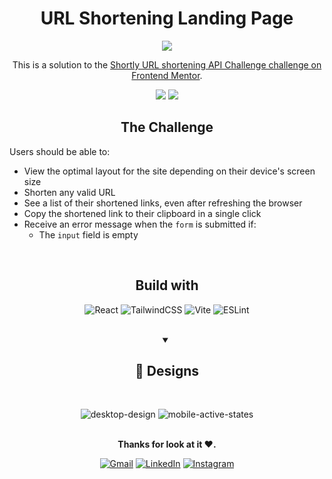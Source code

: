 <h1 align="center">URL Shortening Landing Page</h1>
<div align="center">
  
![](https://img.shields.io/static/v1?label=Status&message=Completed&color=green)
  <br>
  
 This is a solution to the [Shortly URL shortening API Challenge challenge on Frontend Mentor](https://www.frontendmentor.io/challenges/url-shortening-api-landing-page-2ce3ob-G).
  
 [![](https://img.shields.io/static/v1?label=LiveSite&message=Click&color=blue)](https://rauljariasz.github.io/url-shortening-api/)  [![](https://img.shields.io/static/v1?label=Solution&message=Click&color=blue)](https://www.frontendmentor.io/challenges/url-shortening-api-landing-page-2ce3ob-G)
 
</div>

<h2 align="center">The Challenge</h2>

Users should be able to:


- View the optimal layout for the site depending on their device's screen size
- Shorten any valid URL
- See a list of their shortened links, even after refreshing the browser
- Copy the shortened link to their clipboard in a single click
- Receive an error message when the `form` is submitted if:
  - The `input` field is empty
<br>

<h2 align="center">Build with</h2>

<div align="center">
  
  ![React](https://img.shields.io/badge/react-%2320232a.svg?style=for-the-badge&logo=react&logoColor=%2361DAFB)
  ![TailwindCSS](https://img.shields.io/badge/tailwindcss-%2338B2AC.svg?style=for-the-badge&logo=tailwind-css&logoColor=white)
  ![Vite](https://img.shields.io/badge/vite-%23646CFF.svg?style=for-the-badge&logo=vite&logoColor=white)
  ![ESLint](https://img.shields.io/badge/ESLint-4B3263?style=for-the-badge&logo=eslint&logoColor=white)
  
</div>

<br>

<div align="center">
<details open>
  <summary><h2><b>🎨 Designs</b></h2></summary>
<br>

![desktop-design](https://user-images.githubusercontent.com/113625378/234152436-6acde0d0-4a32-4a24-a437-d0fba698af43.jpg)
![mobile-active-states](https://user-images.githubusercontent.com/113625378/234152463-3557d4c6-0f48-426b-a8c3-d569912d6fa8.jpg)

</details>
</div>
<br>

<div align="center">
<b>Thanks for look at it ♥.</b>
  
  [![Gmail](https://img.shields.io/badge/Gmail-D14836?style=for-the-badge&logo=gmail&logoColor=white)](mailto:rauljariasz@gmail.com)
  [![LinkedIn](https://img.shields.io/badge/linkedin-%230077B5.svg?style=for-the-badge&logo=linkedin&logoColor=white)](https://www.linkedin.com/in/rauljariasz/)
  [![Instagram](https://img.shields.io/badge/Instagram-%23E4405F.svg?style=for-the-badge&logo=Instagram&logoColor=white)](https://www.instagram.com/rauljariasz/)
</div>
